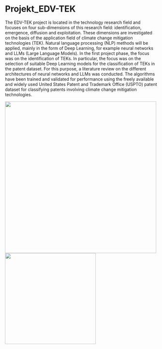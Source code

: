 # Projekt_EDV-TEK
The EDV-TEK project is located in the technology research field and focuses on four sub-dimensions of this research field: identification, emergence, diffusion and exploitation. These dimensions are investigated on the basis of the application field of climate change mitigation technologies (TEK). Natural language processing (NLP) methods will be applied, mainly in the form of Deep Learning, for example neural networks and LLMs (Large Language Models).
In the first project phase, the focus was on the identification of TEKs. In particular, the focus was on the selection of suitable Deep Learning models for the classification of TEKs in the patent dataset. For this purpose, a literature review on the different architectures of neural networks and LLMs was conducted. The algorithms have been trained and validated for performance using the freely available and widely used United States Patent and Trademark Office (USPTO) patent dataset for classifying patents involving climate change mitigation technologies.

<div>
  <img src="https://github.com/juergenct/Projekt_EDV-TEK/assets/122016233/9b502ff6-7caf-4388-af7b-c47ed458c942" width="500px" style="display: inline; margin-right: 10px;">
  <img src="https://github.com/juergenct/Projekt_EDV-TEK/assets/122016233/e997a597-e504-48f8-9457-616fa4e5f12f" width="300px" style="display: inline;">
</div>
